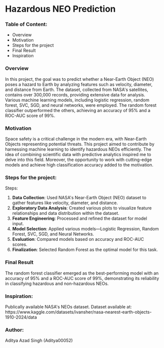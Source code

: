 <h1>Hazardous NEO Prediction</h1>

<h3>Table of Content:</h3>
<ul>
  <li>Overview</li>
  <li>Motivation</li>
  <li>Steps for the project</li>
  <li>Final Result</li>
  <li>Inspiration</li>
</ul>


<h3>Overview</h3>
<p>In this project, the goal was to predict whether a Near-Earth Object (NEO) poses a hazard to Earth by analyzing features such as velocity, diameter, and distance from Earth. The dataset, collected from NASA's satellites, contains over 300,000 records, providing extensive data for analysis. Various machine learning models, including logistic regression, random forest, SVC, SGD, and neural networks, were employed. The random forest classifier outperformed the others, achieving an accuracy of 95% and a ROC-AUC score of 99%.</p>


<h3>Motivation</h3>
<p>Space safety is a critical challenge in the modern era, with Near-Earth Objects representing potential threats. This project aimed to contribute by harnessing machine learning to identify hazardous NEOs efficiently. The idea of combining scientific data with predictive analytics inspired me to delve into this field. Moreover, the opportunity to work with cutting-edge models and achieve high classification accuracy added to the motivation.</p>


<h3>Steps for the project:</h3>
<p>Steps:</p>
<ol>
  <li><b>Data Collection</b>: Used NASA's Near-Earth Object (NEO) dataset to gather features like velocity, diameter, and distance.</li>
  <li><b>Exploratory Data Analysis</b>: Created various plots to visualize feature relationships and data distribution within the dataset.</li>
  <li><b>Feature Engineering</b>: Processed and refined the dataset for model input.</li>
  <li><b>Model Selection</b>: Applied various models—Logistic Regression, Random Forest, SVC, SGD, and Neural Networks.</li>
  <li><b>Evaluation</b>: Compared models based on accuracy and ROC-AUC scores.</li>
  <li><b>Finalization</b>: Selected Random Forest as the optimal model for this task.</li>
</ol>


<h3>Final Result</h3>
<p>The random forest classifier emerged as the best-performing model with an accuracy of 95% and a ROC-AUC score of 99%, demonstrating its reliability in classifying hazardous and non-hazardous NEOs.</p>


<h3>Inspiration:</h3>
<p>Publically available NASA's NEOs dataset. Dataset available at: https://www.kaggle.com/datasets/ivansher/nasa-nearest-earth-objects-1910-2024/data</p>


<h3>Author:</h3>
<p>Aditya Azad Singh (Aditya00052)</p>
